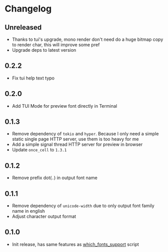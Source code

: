 # Changelog

## Unreleased

- Thanks to tui's upgrade, mono render don't need do a huge bitmap copy to render char, this will improve some pref
- Upgrade deps to latest version

## 0.2.2

- Fix tui help text typo

## 0.2.0

- Add TUI Mode for preview font directly in Terminal

## 0.1.3

- Remove dependency of `tokio` and `hyper`. Because I only need a simple static single page HTTP server, use them is too heavy for me
- Add a simple signal thread HTTP server for preview in browser
- Update `once_cell` to `1.3.1`

## 0.1.2

- Remove prefix dot(`.`) in output font name

## 0.1.1

- Remove dependency of `unicode-width` due to only output font family name in english
- Adjust character output format

## 0.1.0

- Init release, has same features as [which_fonts_support][which_fonts_support-github] script

[which_fonts_support-github]: https://github.com/7sDream/which_fonts_support
